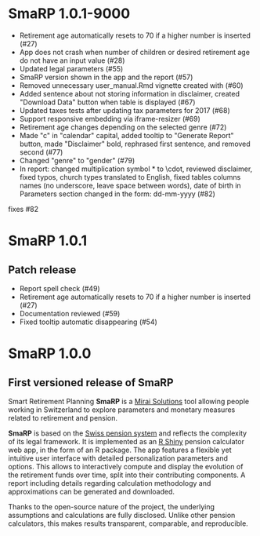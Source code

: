 # SmaRP 1.0.1-9000

* Retirement age automatically resets to 70 if a higher number is inserted (#27)
* App does not crash when number of children or desired retirement age do not have an input value (#28)
* Updated legal parameters (#55)
* SmaRP version shown in the app and the report (#57)
* Removed unnecessary user_manual.Rmd vignette created with (#60)
* Added sentence about not storing information in disclaimer, created "Download Data" button when table is displayed (#67)
* Updated taxes tests after updating tax parameters for 2017 (#68)
* Support responsive embedding via iframe-resizer (#69)
* Retirement age changes depending on the selected genre (#72)
* Made "c" in "calendar" capital, added tooltip to "Generate Report" button, made "Disclaimer" bold, rephrased first sentence, and removed second (#77)
* Changed "genre" to "gender" (#79)
* In report: changed multiplication symbol * to \cdot, reviewed disclaimer, fixed typos, church types translated to English, fixed tables columns names (no underscore, leave space between words), date of birth in Parameters section changed in the form: dd-mm-yyyy (#82)

fixes #82

# SmaRP 1.0.1

## Patch release

* Report spell check (#49)
* Retirement age automatically resets to 70 if a higher number is inserted (#27)
* Documentation reviewed (#59)
* Fixed tooltip automatic disappearing (#54)

# SmaRP 1.0.0

## First versioned release of SmaRP

Smart Retirement Planning **SmaRP** is a [Mirai Solutions](https://mirai-solutions.ch/) tool allowing people working in Switzerland to explore parameters and monetary measures related to retirement and pension.

**SmaRP** is based on the [Swiss pension system](https://en.wikipedia.org/wiki/Pension_system_in_Switzerland) and reflects the complexity of its legal framework.
It is implemented as an [R Shiny](https://shiny.rstudio.com/) pension calculator web app, in the form of an R package.
The app features a flexible yet intuitive user interface with detailed personalization parameters and options.
This allows to interactively compute and display the evolution of the retirement funds over time, split into their contributing components.
A report including details regarding calculation methodology and approximations can be generated and downloaded.

Thanks to the open-source nature of the project, the underlying assumptions and calculations are fully disclosed.
Unlike other pension calculators, this makes results transparent, comparable, and reproducible.

